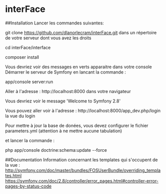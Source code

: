 # interFace

##Installation
Lancer les commandes suivantes:

git clone https://github.com/dlanorlecram/interFace.git  dans un répertoire de votre serveur dont vous avez les droits

cd interFace/interface

composer install


Vous devriez voir des messages en verts apparaitre dans votre console
Démarrer le serveur de Symfony en lancant la commande :

app/console server:run

Aller à l'adresse : http://localhost:8000 dans votre navigateur

Vous devriez voir le message 'Welcome to Symfony 2.8'

Vous pouvez aller voir à l'adresse : http://localhost:8000/app_dev.php/login la vue du login


Pour mettre à jour la base de donées, vous devez configurer le fichier parameters.yml (attention à ne mettre aucune tabulation)

et lancer la commande :

php app/console doctrine:schema:update --force


##Documentation
Information concernant les templates qui s'occupent de la vue :
http://symfony.com/doc/master/bundles/FOSUserBundle/overriding_templates.html
https://symfony.com/doc/2.8/controller/error_pages.html#controller-error-pages-by-status-code
